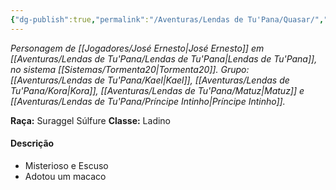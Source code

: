 ```yaml
---
{"dg-publish":true,"permalink":"/Aventuras/Lendas de Tu'Pana/Quasar/","noteIcon":"","created":"2025-10-14T10:54:59.421-03:00"}
---
```


*Personagem de [[Jogadores/José Ernesto\|José Ernesto]] em [[Aventuras/Lendas de Tu'Pana/Lendas de Tu'Pana\|Lendas de Tu'Pana]], no sistema [[Sistemas/Tormenta20\|Tormenta20]].*
*Grupo: [[Aventuras/Lendas de Tu'Pana/Kael\|Kael]], [[Aventuras/Lendas de Tu'Pana/Kora\|Kora]], [[Aventuras/Lendas de Tu'Pana/Matuz\|Matuz]] e [[Aventuras/Lendas de Tu'Pana/Príncipe Intinho\|Príncipe Intinho]].*

**Raça:** Suraggel Súlfure
**Classe:** Ladino
#### Descrição
- Misterioso e Escuso
- Adotou um macaco